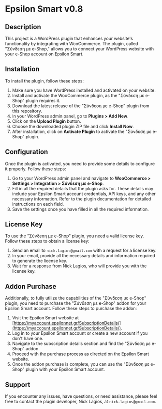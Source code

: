 # Epsilon Smart v0.8

## Description

This project is a WordPress plugin that enhances your website's functionality by integrating with WooCommerce. The plugin, called "Σύνδεση με e-Shop," allows you to connect your WordPress website with your e-Shop account on Epsilon Smart.

## Installation

To install the plugin, follow these steps:

1. Make sure you have WordPress installed and activated on your website.
2. Install and activate the WooCommerce plugin, as the "Σύνδεση με e-Shop" plugin requires it.
3. Download the latest release of the "Σύνδεση με e-Shop" plugin from this repository.
4. In your WordPress admin panel, go to **Plugins > Add New**.
5. Click on the **Upload Plugin** button.
6. Choose the downloaded plugin ZIP file and click **Install Now**.
7. After installation, click on **Activate Plugin** to activate the "Σύνδεση με e-Shop" plugin.

## Configuration

Once the plugin is activated, you need to provide some details to configure it properly. Follow these steps:

1. Go to your WordPress admin panel and navigate to **WooCommerce > Settings > Integration > Σύνδεση με e-Shop**.
2. Fill in all the required details that the plugin asks for. These details may include your Epsilon Smart account credentials, API keys, and any other necessary information. Refer to the plugin documentation for detailed instructions on each field.
3. Save the settings once you have filled in all the required information.

## License Key

To use the "Σύνδεση με e-Shop" plugin, you need a valid license key. Follow these steps to obtain a license key:

1. Send an email to `nick.lagios@gmail.com` with a request for a license key.
2. In your email, provide all the necessary details and information required to generate the license key.
3. Wait for a response from Nick Lagios, who will provide you with the license key.

## Addon Purchase

Additionally, to fully utilize the capabilities of the "Σύνδεση με e-Shop" plugin, you need to purchase the "Σύνδεση με e-Shop" addon for your Epsilon Smart account. Follow these steps to purchase the addon:

1. Visit the Epsilon Smart website at [https://myaccount.epsilonnet.gr/SubscriptionDetails/](https://myaccount.epsilonnet.gr/SubscriptionDetails/).
2. Log in to your Epsilon Smart account or create a new account if you don't have one.
3. Navigate to the subscription details section and find the "Σύνδεση με e-Shop" addon.
4. Proceed with the purchase process as directed on the Epsilon Smart website.
5. Once the addon purchase is complete, you can use the "Σύνδεση με e-Shop" plugin with your Epsilon Smart account.

## Support

If you encounter any issues, have questions, or need assistance, please feel free to contact the plugin developer, Nick Lagios, at `nick.lagios@gmail.com`.
